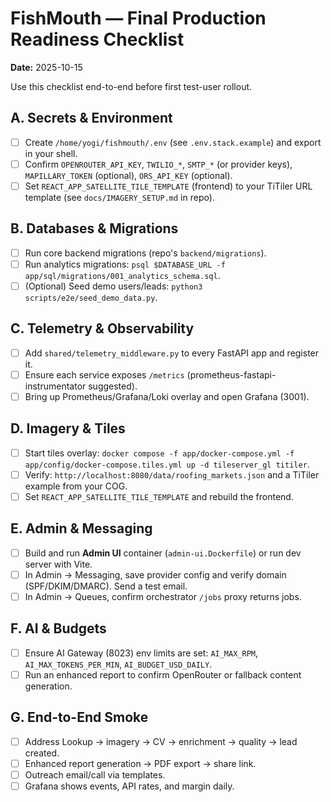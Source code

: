 # FishMouth — Final Production Readiness Checklist
**Date:** 2025-10-15

Use this checklist end-to-end before first test-user rollout.

## A. Secrets & Environment
- [ ] Create `/home/yogi/fishmouth/.env` (see `.env.stack.example`) and export in your shell.
- [ ] Confirm `OPENROUTER_API_KEY`, `TWILIO_*`, `SMTP_*` (or provider keys), `MAPILLARY_TOKEN` (optional), `ORS_API_KEY` (optional).
- [ ] Set `REACT_APP_SATELLITE_TILE_TEMPLATE` (frontend) to your TiTiler URL template (see `docs/IMAGERY_SETUP.md` in repo).

## B. Databases & Migrations
- [ ] Run core backend migrations (repo's `backend/migrations`).
- [ ] Run analytics migrations: `psql $DATABASE_URL -f app/sql/migrations/001_analytics_schema.sql`.
- [ ] (Optional) Seed demo users/leads: `python3 scripts/e2e/seed_demo_data.py`.

## C. Telemetry & Observability
- [ ] Add `shared/telemetry_middleware.py` to every FastAPI app and register it.
- [ ] Ensure each service exposes `/metrics` (prometheus-fastapi-instrumentator suggested).
- [ ] Bring up Prometheus/Grafana/Loki overlay and open Grafana (3001).

## D. Imagery & Tiles
- [ ] Start tiles overlay: `docker compose -f app/docker-compose.yml -f app/config/docker-compose.tiles.yml up -d tileserver_gl titiler`.
- [ ] Verify: `http://localhost:8080/data/roofing_markets.json` and a TiTiler example from your COG.
- [ ] Set `REACT_APP_SATELLITE_TILE_TEMPLATE` and rebuild the frontend.

## E. Admin & Messaging
- [ ] Build and run **Admin UI** container (`admin-ui.Dockerfile`) or run dev server with Vite.
- [ ] In Admin → Messaging, save provider config and verify domain (SPF/DKIM/DMARC). Send a test email.
- [ ] In Admin → Queues, confirm orchestrator `/jobs` proxy returns jobs.

## F. AI & Budgets
- [ ] Ensure AI Gateway (8023) env limits are set: `AI_MAX_RPM`, `AI_MAX_TOKENS_PER_MIN`, `AI_BUDGET_USD_DAILY`.
- [ ] Run an enhanced report to confirm OpenRouter or fallback content generation.

## G. End-to-End Smoke
- [ ] Address Lookup → imagery → CV → enrichment → quality → lead created.
- [ ] Enhanced report generation → PDF export → share link.
- [ ] Outreach email/call via templates.
- [ ] Grafana shows events, API rates, and margin daily.
